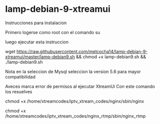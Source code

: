 # lamp-debian-9-xtreamui

Instrucciones para instalacion

Primero logerse como root con el comando 
su

luego ejecutar esta instruccion

wget https://raw.githubusercontent.com/melcocha14/lamp-debian-9-xtreamui/master/lamp-debian9.sh && chmod +x lamp-debian9.sh && ./lamp-debian9.sh


Nota en la seleccion de Mysql seleccion la version 5.6 para mayor compatibilidad



Aveces marca error de permisos al ejecutar XtreamUi
Con este comando los resuelves

chmod +x /home/xtreamcodes/iptv_xtream_codes/nginx/sbin/nginx

chmod +x /home/xtreamcodes/iptv_xtream_codes/nginx_rtmp/sbin/nginx_rtmp 
